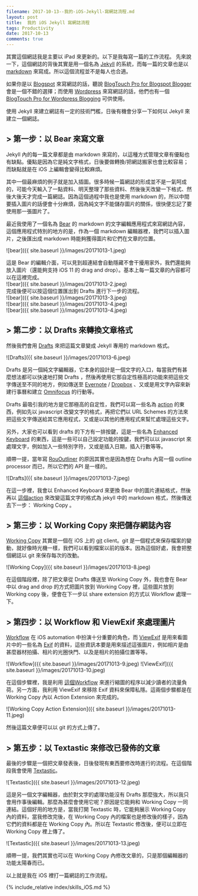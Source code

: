 ```yaml
---
filename: 2017-10-13--我的-iOS-Jekyll-寫網誌流程.md
layout: post
title:  我的 iOS Jekyll 寫網誌流程
tags: Productivity
date: 2017-10-13
comments: true
---
```


其實這個網誌我是主要以 iPad 來更新的。以下是我每寫一篇的工作流程。
先來說一下，這個網誌的背後其實是用一個名為 [Jekyll](https://jekyllrb.com/) 的系統，而每一篇的文章也是以 [markdown](https://daringfireball.net/projects/markdown) 來寫成。所以這個流程並不是每人也合適。

如果你是以 [Blogspot](https://www.blogger.com/) 來寫網誌的話，聽說 [BlogTouch Pro for Blogspot Blogger](https://itunes.apple.com/us/app/blogtouch-pro-for-blogspot-blogger/id583725471?mt=8) 會是一個不錯的選擇；而使用 [Wordpress](https://wordpress.com/) 來寫網誌的話，他們也有一個 [BlogTouch Pro for Wordpress Blogging](https://itunes.apple.com/us/app/blogtouch-pro-for-wordpress-blogging/id898784682?mt=8) 可供使用。

使用 Jekyll 來建立網誌有一定的技術門檻，日後有機會分享一下如何以 Jekyll 來建立一個網誌。

## > 第一步：以 Bear 來寫文章
Jekyll 內的每一篇文章都是由 markdown 來寫的，以這種方式管理文章有優點也有缺點。優點是因為它是純文字格式，日後要做轉換/把網誌搬家也會比較容易；而缺點就是在 iOS 上編輯會變得比較麻煩。

其中一個最麻煩的例子就是加入插圖。很多時候一篇網誌的形成並不是一氣呵成的，可能今天輸入了一點資料、明天整理了那些資料、然後後天改變一下格式、然後大後天才完成一篇網誌。因為這個過程中我也是使用 markdown 的，所以中間要插入圖片的話便會十分麻煩，因為純文字不能儲存圖片的關係，很快便忘記了要使用那一張圖片了。

最近我使用了一個名為 [Bear](https://itunes.apple.com/us/app/bear/id1016366447?mt=8) 的 markdown 的文字編輯應用程式來寫網誌內容，這個應用程式特別的地方的是，作為一個 markdown 編輯器裡，我們可以插入圖片，之後匯出成 markdown 時能夠獲得圖片和它們在文章的位置。

![bear]({{ site.baseurl }}/images/20171013-1.jpeg)

這是 Bear 的編輯介面，可以見到超連結會自動隱藏不會干擾用家外，我們還能夠放入圖片（還能夠支持 iOS 11 的 drag and drop）。基本上每一篇文章的內容都可以在這裡完成。  
![bear]({{ site.baseurl }}/images/20171013-2.jpeg)	
完成後便可以按這個位置匯出到 Drafts 進行下一步的流程。  
![bear]({{ site.baseurl }}/images/20171013-3.jpeg)  
![bear]({{ site.baseurl }}/images/20171013-4.jpeg)  
![bear]({{ site.baseurl }}/images/20171013-4.jpeg)  

## > 第二步：以 Drafts 來轉換文章格式
然後我們會用 [Drafts](http://agiletortoise.com/drafts/) 來把這篇文章變成 Jekyll 專用的 markdown 格式。

![Drafts]({{ site.baseurl }}/images/20171013-6.jpeg)

Drafts 是另一個純文字編輯器，它本身的設計是一個文字的入口，每當我們有甚麼想法都可以快速地打開 Drafts ，然後再使用它那自定性極高的功能來把這些文字傳送至不同的地方，例如傳送至 [Evernote](https://evernote.com/) / [Dropbox](https://www.dropbox.com/) 、又或是用文字內容來新建行事曆和建立 [Omnifocus](https://www.omnigroup.com/omnifocus)  的行動等。

Drafts 最吸引我的地方是它那極高的自定性，我們可以寫一些名為 [action](https://drafts4-actions.agiletortoise.com/) 的東西，例如先以 javascript 改變文字的格式，再把它們以 URL Schemes 的方法來把這些文字傳送給其它應用程式，又或是以其他的應用程式來幫忙處理這些文字。

另外，大家也可以看到 drafts 的下方有一排按鍵，這是一些名為 [Enhanced Keyboard](https://agiletortoise.zendesk.com/hc/en-us/articles/202865034-Using-the-Enhanced-Keyboard) 的東西，這是一些可以自己設定功能的按鍵，我們可以以 javascript 來處理文字，例如加入一些特別字符，又或是插入日期，插入行數等等。

順帶一提，當年寫 [RouOutliner](https://rououtliner.github.io/) 的原因其實也是因為想在 Drafts 內寫一個 outline processor 而已，所以它們的 API 是一樣的。

![Drafts]({{ site.baseurl }}/images/20171013-7.jpeg)

在這一步裡，我會以 Enhanced Keyboard 來更換 Bear 中的圖片連結格式，然後再以 [這個action](https://drafts4-actions.agiletortoise.com/a/2G2) 來改變這篇文字的格式為 jekyll 中的 markdown 格式，然後傳送去下一步： Working Copy 。

## > 第三步：以 Working Copy 來把儲存網誌內容
[Working Copy](https://workingcopyapp.com/) 其實是一個在 iOS 上的 [git](https://git-scm.com/) client。git 是一個程式來保存檔案的變動，就好像時光機一樣，我們可以看到檔案以前的版本。因為這個好處，我會把整個網誌以 git 來保存每次的改動。

![Working Copy]({{ site.baseurl }}/images/20171013-8.jpeg)

在這個階段裡，除了把文章從 Drafts 傳送至 Working Copy 外，我也會在 Bear 中以 drag and drop 的方式把圖片放到 Working Copy 裡，這些圖片放到 Working copy 後，便會在下一步以 share extension 的方式以 Workflow 處理一下。

## > 第四步：以 Workflow 和 ViewExif 來處理圖片
[Workflow](https://workflow.is/) 在 iOS automation 中扮演十分重要的角色，而 [ViewExif](https://itunes.apple.com/us/app/viewexif/id945320815?mt=8)  是用來看圖片中的一些名為 [Exif](https://en.wikipedia.org/wiki/Exif) 的資料，這些資訊本要是用來描述這張圖片，例如相片是由甚麼器材拍攝、相片的光圈快門、以及是相片的拍攝位置等等。

![Workflow]({{ site.baseurl }}/images/20171013-9.jpeg) 
![ViewExif]({{ site.baseurl }}/images/20171013-10.jpeg)  

在這個步驟裡，我是利用 [這個Workflow](https://workflow.is/workflows/7776bd773ebb4126b1b366aff4cd7280) 來進行縮圖的程序以減少讀者的流量負荷。另一方面，我利用 ViewExif 來移除 Exif 資料來保障私隱。這兩個步驟都是在 Working Copy 內以 Action Extension 來完成的。

![Working Copy Action Extension]({{ site.baseurl }}/images/20171013-11.jpeg)

然後這篇文章便可以以 git 的方式上傳了。

## > 第五步：以 Textastic 來修改已發佈的文章

最後的步驟是一個把文章發表後，日後發現有東西要修改時進行的流程。在這個階段我會使用 [Textastic](https://www.textasticapp.com)。

![Textastic]({{ site.baseurl }}/images/20171013-12.jpeg)

這是另一個文字編輯器，由於對文字的處理功能沒有 Drafts 那麼強大，所以我只會用作事後編輯。那麼為甚麼會使用它呢？原因是它能夠和 Working Copy 一同連結。這個好用的地方是，當我打開 Textastic 時，它能夠展示 Working Copy 內的資料，當我修改完後，在 Working Copy 內的檔案也是修改後的樣子，因為它們的資料都是在 Working Copy 內。所以在 Textastic 修改後，便可以立即在 Working Copy 裡上傳了。

![Textastic]({{ site.baseurl }}/images/20171013-13.jpeg)

順帶一提，我們其實也可以在 Working Copy 內修改文章的，只是那個編輯器的功能太陽春而已。

以上就是我在 iOS 裡打一篇網誌的工作流程。

{% include_relative index/skills_iOS.md %}